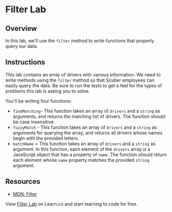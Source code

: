 # Filter Lab

## Overview

In this lab, we'll use the `filter` method to write functions that properly query our data.

## Instructions

This lab contains an array of drivers with various information. We need to write methods using the `filter` method so that Scuber employees can easily query the data. Be sure to run the tests to get a feel for the types of problems this lab is asking you to solve.

You'll be writing four functions:

 * `findMatching`- This function takes an array of `drivers` and a `string` as arguments, and returns the matching list of drivers. The function should be case insensitive.
 * `fuzzyMatch` - This function takes an array of `drivers` and a `string` as arguments for querying the array, and returns all drivers whose names begin with the provided letters.
 * `matchName` = This function takes an array of `drivers` and a `string` as argument. In this function, each element of the `drivers` array is a JavaScript object that has a property of `name`. The function should return each element whose `name` property matches the provided `string` argument.

## Resources

- [MDN: Filter](https://developer.mozilla.org/en-US/docs/Web/JavaScript/Reference/Global_Objects/Array/filter)

<p class='util--hide'>View <a href='https://learn.co/lessons/js-looping-and-iteration-filter-lab'>Filter Lab</a> on Learn.co and start learning to code for free.</p>
